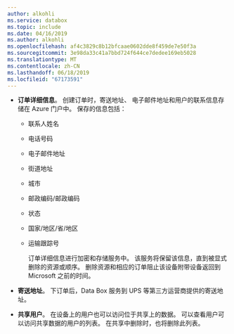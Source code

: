 ```yaml
---
author: alkohli
ms.service: databox
ms.topic: include
ms.date: 04/16/2019
ms.author: alkohli
ms.openlocfilehash: af4c3829c8b12bfcaae0602dde8f459de7e50f3a
ms.sourcegitcommit: 3e98da33c41a7bbd724f644ce7dedee169eb5028
ms.translationtype: MT
ms.contentlocale: zh-CN
ms.lasthandoff: 06/18/2019
ms.locfileid: "67173591"
---
```

- **订单详细信息**。 创建订单时，寄送地址、 电子邮件地址和用户的联系信息存储在 Azure 门户中。 保存的信息包括：
  - 联系人姓名
  - 电话号码
  - 电子邮件地址
  - 街道地址
  - 城市
  - 邮政编码/邮政编码
  - 状态
  - 国家/地区/省/地区
  - 运输跟踪号

    订单详细信息进行加密和存储服务中。 该服务将保留该信息，直到被显式删除的资源或顺序。 删除资源和相应的订单阻止该设备附带设备返回到 Microsoft 之前的时间。

- **寄送地址**。 下订单后，Data Box 服务到 UPS 等第三方运营商提供的寄送地址。

- **共享用户**。 在设备上的用户也可以访问位于共享上的数据。 可以查看用户可以访问共享数据的用户的列表。 在共享中删除时，也将删除此列表。